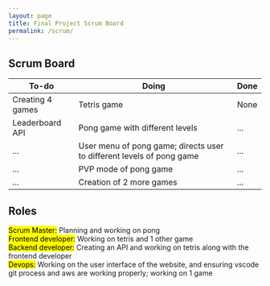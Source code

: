 ```yaml
---
layout: page
title: Final Project Scrum Board
permalink: /scrum/
---
```


## Scrum Board
|To-do  |Doing|Done|
|------------|----------|--------|
|Creating 4 games  |Tetris game   |None|
|Leaderboard API   |Pong game with different levels   |...|
|...      |User menu of pong game; directs user to different levels of pong game  |...|
|...   |PVP mode of pong game   |...|
|...   |Creation of 2 more games   |...| 

## Roles
<mark>Scrum Master:</mark> Planning and working on pong<br>
<mark>Frontend developer:</mark> Working on tetris and 1 other game<br>
<mark>Backend developer:</mark> Creating an API and working on tetris along with the frontend developer<br>
<mark>Devops:</mark> Working on the user interface of the website, and ensuring vscode git process and aws are working properly; working on 1 game<br>


